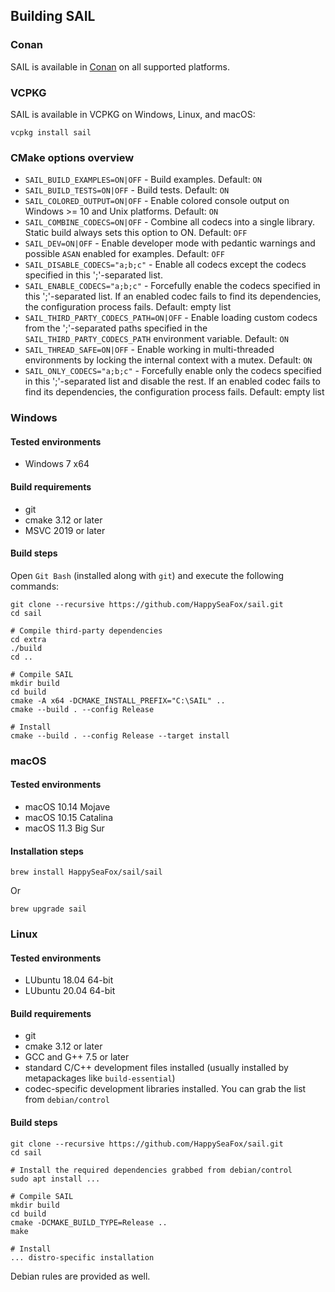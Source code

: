 ## Building SAIL

### Conan

SAIL is available in [Conan](https://conan.io/center/recipes/sail) on all supported platforms.

### VCPKG

SAIL is available in VCPKG on Windows, Linux, and macOS:

```
vcpkg install sail
```

### CMake options overview

- `SAIL_BUILD_EXAMPLES=ON|OFF` - Build examples. Default: `ON`
- `SAIL_BUILD_TESTS=ON|OFF` - Build tests. Default: `ON`
- `SAIL_COLORED_OUTPUT=ON|OFF` - Enable colored console output on Windows >= 10 and Unix platforms. Default: `ON`
- `SAIL_COMBINE_CODECS=ON|OFF` - Combine all codecs into a single library. Static build always sets this option to ON. Default: `OFF`
- `SAIL_DEV=ON|OFF` - Enable developer mode with pedantic warnings and possible `ASAN` enabled for examples. Default: `OFF`
- `SAIL_DISABLE_CODECS="a;b;c"` - Enable all codecs except the codecs specified in this ';'-separated list.
- `SAIL_ENABLE_CODECS="a;b;c"` - Forcefully enable the codecs specified in this ';'-separated list. If an enabled codec fails to find its dependencies, the configuration process fails. Default: empty list
- `SAIL_THIRD_PARTY_CODECS_PATH=ON|OFF` - Enable loading custom codecs from the ';'-separated paths specified in the `SAIL_THIRD_PARTY_CODECS_PATH` environment variable. Default: `ON`
- `SAIL_THREAD_SAFE=ON|OFF` - Enable working in multi-threaded environments by locking the internal context with a mutex. Default: `ON`
- `SAIL_ONLY_CODECS="a;b;c"` - Forcefully enable only the codecs specified in this ';'-separated list and disable the rest. If an enabled codec fails to find its dependencies, the configuration process fails. Default: empty list

### Windows

#### Tested environments

- Windows 7 x64

#### Build requirements

- git
- cmake 3.12 or later
- MSVC 2019 or later

#### Build steps

Open `Git Bash` (installed along with `git`) and execute the following commands:

```
git clone --recursive https://github.com/HappySeaFox/sail.git
cd sail

# Compile third-party dependencies
cd extra
./build
cd ..

# Compile SAIL
mkdir build
cd build
cmake -A x64 -DCMAKE_INSTALL_PREFIX="C:\SAIL" ..
cmake --build . --config Release

# Install
cmake --build . --config Release --target install
```

### macOS

#### Tested environments

- macOS 10.14 Mojave
- macOS 10.15 Catalina
- macOS 11.3 Big Sur

#### Installation steps

```
brew install HappySeaFox/sail/sail
```

Or

```
brew upgrade sail
```

### Linux

#### Tested environments

- LUbuntu 18.04 64-bit
- LUbuntu 20.04 64-bit

#### Build requirements

- git
- cmake 3.12 or later
- GCC and G++ 7.5 or later
- standard C/C++ development files installed (usually installed by metapackages like `build-essential`)
- codec-specific development libraries installed. You can grab the list from `debian/control`

#### Build steps

```
git clone --recursive https://github.com/HappySeaFox/sail.git
cd sail

# Install the required dependencies grabbed from debian/control
sudo apt install ...

# Compile SAIL
mkdir build
cd build
cmake -DCMAKE_BUILD_TYPE=Release ..
make

# Install
... distro-specific installation
```

Debian rules are provided as well.
